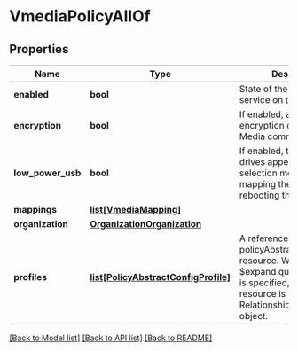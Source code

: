 # VmediaPolicyAllOf

## Properties
Name | Type | Description | Notes
------------ | ------------- | ------------- | -------------
**enabled** | **bool** | State of the Virtual Media service on the endpoint.   | [optional] 
**encryption** | **bool** | If enabled, allows encryption of all Virtual Media communications.   | [optional] 
**low_power_usb** | **bool** | If enabled, the virtual drives appear on the boot selection menu after mapping the image and rebooting the host.   | [optional] 
**mappings** | [**list[VmediaMapping]**](VmediaMapping.md) |  | [optional] 
**organization** | [**OrganizationOrganization**](.md) |  | [optional] 
**profiles** | [**list[PolicyAbstractConfigProfile]**](PolicyAbstractConfigProfile.md) | A reference to a policyAbstractConfigProfile resource. When the $expand query parameter is specified, the referenced resource is returned inline. Relationship to the profile object.  | [optional] 

[[Back to Model list]](../README.md#documentation-for-models) [[Back to API list]](../README.md#documentation-for-api-endpoints) [[Back to README]](../README.md)


